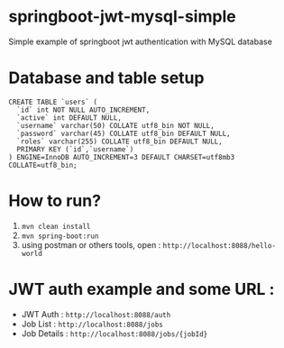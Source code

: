 # springboot-jwt-mysql-simple
Simple example of springboot jwt authentication with MySQL database


# Database and table setup
```
CREATE TABLE `users` (
  `id` int NOT NULL AUTO_INCREMENT,
  `active` int DEFAULT NULL,
  `username` varchar(50) COLLATE utf8_bin NOT NULL,
  `password` varchar(45) COLLATE utf8_bin DEFAULT NULL,
  `roles` varchar(255) COLLATE utf8_bin DEFAULT NULL,
  PRIMARY KEY (`id`,`username`)
) ENGINE=InnoDB AUTO_INCREMENT=3 DEFAULT CHARSET=utf8mb3 COLLATE=utf8_bin;
```

# How to run?
1. `mvn clean install`
2. `mvn spring-boot:run`
3. using postman or others tools, open : `http://localhost:8088/hello-world`

# JWT auth example and some URL : 
- JWT Auth : `http://localhost:8088/auth`
- Job List : `http://localhost:8088/jobs`
- Job Details : `http://localhost:8088/jobs/{jobId}`

